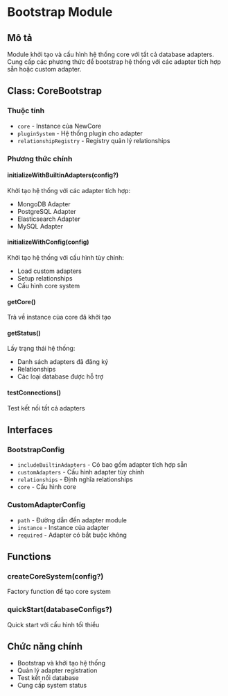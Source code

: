 # Bootstrap Module

## Mô tả
Module khởi tạo và cấu hình hệ thống core với tất cả database adapters. Cung cấp các phương thức để bootstrap hệ thống với các adapter tích hợp sẵn hoặc custom adapter.

## Class: CoreBootstrap

### Thuộc tính
- `core` - Instance của NewCore
- `pluginSystem` - Hệ thống plugin cho adapter
- `relationshipRegistry` - Registry quản lý relationships

### Phương thức chính

#### initializeWithBuiltinAdapters(config?)
Khởi tạo hệ thống với các adapter tích hợp:
- MongoDB Adapter
- PostgreSQL Adapter
- Elasticsearch Adapter
- MySQL Adapter

#### initializeWithConfig(config)
Khởi tạo hệ thống với cấu hình tùy chỉnh:
- Load custom adapters
- Setup relationships
- Cấu hình core system

#### getCore()
Trả về instance của core đã khởi tạo

#### getStatus()
Lấy trạng thái hệ thống:
- Danh sách adapters đã đăng ký
- Relationships
- Các loại database được hỗ trợ

#### testConnections()
Test kết nối tất cả adapters

## Interfaces

### BootstrapConfig
- `includeBuiltinAdapters` - Có bao gồm adapter tích hợp sẵn
- `customAdapters` - Cấu hình adapter tùy chỉnh
- `relationships` - Định nghĩa relationships
- `core` - Cấu hình core

### CustomAdapterConfig
- `path` - Đường dẫn đến adapter module
- `instance` - Instance của adapter
- `required` - Adapter có bắt buộc không

## Functions

### createCoreSystem(config?)
Factory function để tạo core system

### quickStart(databaseConfigs?)
Quick start với cấu hình tối thiểu

## Chức năng chính
- Bootstrap và khởi tạo hệ thống
- Quản lý adapter registration
- Test kết nối database
- Cung cấp system status